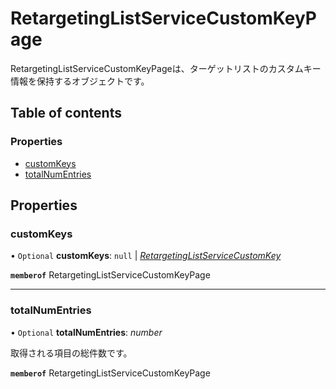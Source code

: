 # RetargetingListServiceCustomKeyPage


<div lang=\"ja\">RetargetingListServiceCustomKeyPageは、ターゲットリストのカスタムキー情報を保持するオブジェクトです。</div> 

## Table of contents

### Properties

- [customKeys](retargetinglistservicecustomkeypage.md#customkeys)
- [totalNumEntries](retargetinglistservicecustomkeypage.md#totalnumentries)

## Properties

### customKeys

• `Optional` **customKeys**: ``null`` \| [*RetargetingListServiceCustomKey*](retargetinglistservicecustomkey.md)

**`memberof`** RetargetingListServiceCustomKeyPage

___

### totalNumEntries

• `Optional` **totalNumEntries**: *number*

<div lang=\"ja\">取得される項目の総件数です。</div> 

**`memberof`** RetargetingListServiceCustomKeyPage
